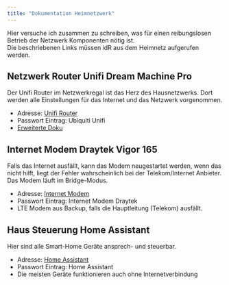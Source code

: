 ```yaml
---
title: "Dokumentation Heimnetzwerk"
---
```


Hier versuche ich zusammen zu schreiben, was für einen reibungslosen Betrieb der Netzwerk Komponenten nötig ist.  
Die beschriebenen Links müssen idR aus dem Heimnetz aufgerufen werden.

## Netzwerk Router Unifi Dream Machine Pro

Der Unifi Router im Netzwerkregal ist das Herz des Hausnetzwerks. Dort werden alle Einstellungen für das Internet und das Netzwerk vorgenommen.

- Adresse: <a href="https://192.168.1.1/network/default/dashboard" target="_blank">Unifi Router</a>
- Passwort Eintrag: Ubiquiti Unifi
- <a href="/udmpro/">Erweiterte Doku</a>

## Internet Modem Draytek Vigor 165

Falls das Internet ausfällt, kann das Modem neugestartet werden, wenn das nicht hilft, liegt der Fehler wahrscheinlich bei der Telekom/Internet Anbieter. Das Modem läuft im Bridge-Modus.

- Adresse: <a href="http://192.168.1.111" target="_blank">Internet Modem</a>
- Passwort Eintrag: Internet Modem Draytek
- LTE Modem aus Backup, falls die Hauptleitung (Telekom) ausfällt. 

## Haus Steuerung Home Assistant

Hier sind alle Smart-Home Geräte ansprech- und steuerbar.

- Adresse: <a href="http://192.168.1.247:8123/" target="_blank">Home Assistant</a>
- Passwort Eintrag: Home Assistant
- Die meisten Geräte funktionieren auch ohne Internetverbindung

